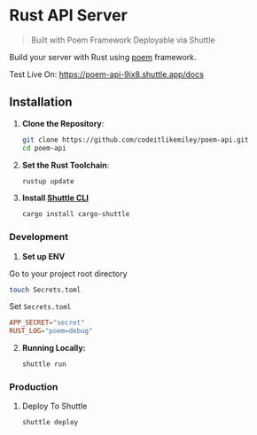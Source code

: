 # Rust API Server 

> Built with Poem Framework Deployable via Shuttle

Build your server with Rust using [poem](https://docs.rs/poem-openapi/5.1.5/poem_openapi/) framework. 

Test Live On: https://poem-api-9ix8.shuttle.app/docs


## Installation

1. **Clone the Repository**:

   ```bash
   git clone https://github.com/codeitlikemiley/poem-api.git
   cd poem-api
   ```

2. **Set the Rust Toolchain**:

   ```bash
   rustup update
   ```

3. **Install [Shuttle CLI](https://docs.shuttle.dev/getting-started/installation)**

   ```bash
   cargo install cargo-shuttle
   ```

###  Development


1. **Set up ENV**

Go to your project root directory

```sh
touch Secrets.toml
```

Set `Secrets.toml`

```toml
APP_SECRET="secret"
RUST_LOG="poem=debug"
```

2. **Running Locally:**

   ```bash
   shuttle run
   ```


### Production

1. Deploy To Shuttle

   ```bash
   shuttle deploy
   ```
